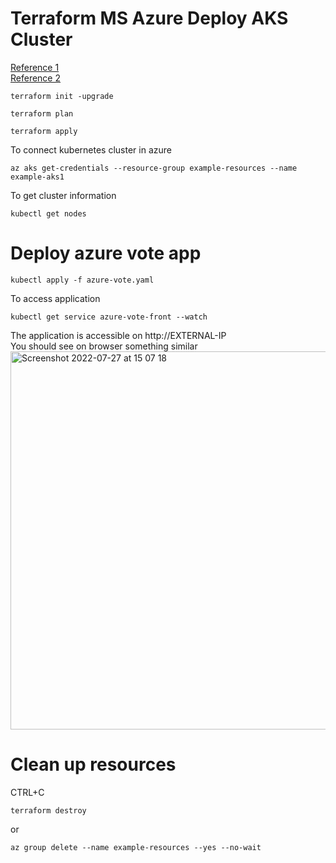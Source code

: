 # Terraform MS Azure Deploy AKS Cluster
[Reference 1](https://docs.microsoft.com/en-us/azure/aks/learn/quick-kubernetes-deploy-portal?tabs=azure-cli)<br/>
[Reference 2](https://registry.terraform.io/providers/hashicorp/azurerm/latest/docs/resources/container_registry)

```
terraform init -upgrade
```
```
terraform plan 
```
```
terraform apply
```
To connect kubernetes cluster in azure
```
az aks get-credentials --resource-group example-resources --name example-aks1
```
To get cluster information
```
kubectl get nodes
``` 
# Deploy azure vote app 
```
kubectl apply -f azure-vote.yaml            
```
To access application 
```
kubectl get service azure-vote-front --watch
``` 
The application is accessible on http://EXTERNAL-IP<br>
You should see on browser something similar<br/>
<img width="605" alt="Screenshot 2022-07-27 at 15 07 18" src="https://user-images.githubusercontent.com/43514418/181254533-3aa25c2c-59a1-447c-af5f-3dc5d6e23c52.png">
# Clean up resources
CTRL+C
```
terraform destroy
```
or 
```
az group delete --name example-resources --yes --no-wait
```


